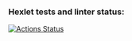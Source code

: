 ### Hexlet tests and linter status:
[![Actions Status](https://github.com/tayru/frontend-project-lvl1/workflows/hexlet-check/badge.svg)](https://github.com/tayru/frontend-project-lvl1/actions)